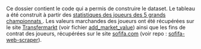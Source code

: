 Ce dossier contient le code qui a permis de construire le dataset. Le tableau a été construit à partir des [statistiques des joueurs des 5 grands championnats ](https://www.kaggle.com/datasets/hubertsidorowicz/football-players-stats-2024-2025). Les valeurs marchandes des joueurs ont été récupérées sur le site [Transfermarkt](https://www.transfermarkt.com/) (voir fichier [add_market_value](./add_market_value.ipynb)) ainsi que les fins de contrat des joueurs, récupérées sur le site [sofifa.com](https://www.sofifa.com/) (voir repo : [sofifa-web-scraper](https://github.com/SolideSpoke/sofifa-web-scraper/tree/main)).